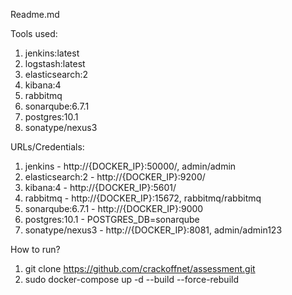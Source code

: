 Readme.md

Tools used:
1. jenkins:latest
2. logstash:latest
3. elasticsearch:2
4. kibana:4
5. rabbitmq
6. sonarqube:6.7.1
7. postgres:10.1
8. sonatype/nexus3

URLs/Credentials:
1. jenkins - http://{DOCKER_IP}:50000/, admin/admin
2. elasticsearch:2 - http://{DOCKER_IP}:9200/
3. kibana:4 - http://{DOCKER_IP}:5601/
5. rabbitmq - http://{DOCKER_IP}:15672, rabbitmq/rabbitmq
6. sonarqube:6.7.1 - http://{DOCKER_IP}:9000
7. postgres:10.1 - POSTGRES_DB=sonarqube
8. sonatype/nexus3 - http://{DOCKER_IP}:8081, admin/admin123

How to run?
1. git clone https://github.com/crackoffnet/assessment.git
2. sudo docker-compose up -d --build --force-rebuild
